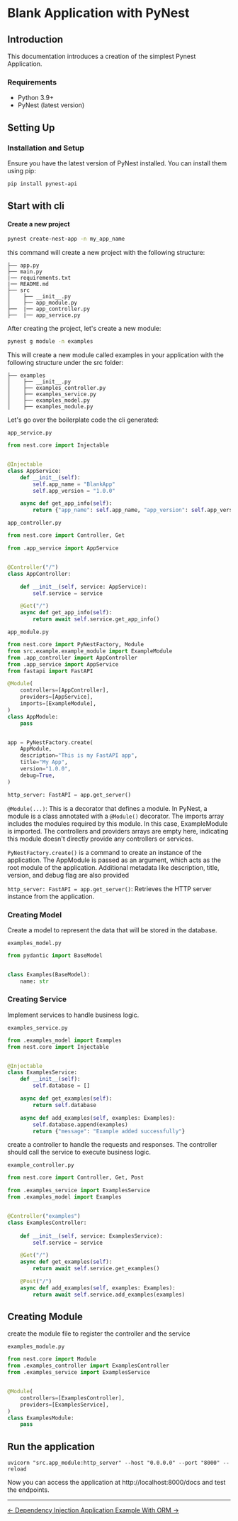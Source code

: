 # Blank Application with PyNest

## Introduction

This documentation introduces a creation of the simplest Pynest Application.

### Requirements

- Python 3.9+
- PyNest (latest version)

## Setting Up

### Installation and Setup

Ensure you have the latest version of PyNest installed. You can install them using pip:

```bash
pip install pynest-api
```

## Start with cli

#### Create a new project

```bash
pynest create-nest-app -n my_app_name
```

this command will create a new project with the following structure:

```text
├── app.py
├── main.py
|── requirements.txt
|── README.md
├── src
│    ├── __init__.py
│    ├── app_module.py
├──  |── app_controller.py
├──  |── app_service.py
```

After creating the project, let's create a new module:

```bash
pynest g module -n examples
```

This will create a new module called examples in your application with the following structure under the src folder:

```text
├── examples
│    ├── __init__.py
│    ├── examples_controller.py
│    ├── examples_service.py
│    ├── examples_model.py
│    ├── examples_module.py
```

Let's go over the boilerplate code the cli generated:

`app_service.py`
```python
from nest.core import Injectable


@Injectable
class AppService:
    def __init__(self):
        self.app_name = "BlankApp"
        self.app_version = "1.0.0"

    async def get_app_info(self):
        return {"app_name": self.app_name, "app_version": self.app_version}
```

`app_controller.py`
```python
from nest.core import Controller, Get

from .app_service import AppService


@Controller("/")
class AppController:

    def __init__(self, service: AppService):
        self.service = service

    @Get("/")
    async def get_app_info(self):
        return await self.service.get_app_info()
```

`app_module.py`

```python
from nest.core import PyNestFactory, Module
from src.example.example_module import ExampleModule
from .app_controller import AppController
from .app_service import AppService
from fastapi import FastAPI

@Module(
    controllers=[AppController],
    providers=[AppService],
    imports=[ExampleModule],
)
class AppModule:
    pass


app = PyNestFactory.create(
    AppModule,
    description="This is my FastAPI app",
    title="My App",
    version="1.0.0",
    debug=True,
)

http_server: FastAPI = app.get_server()
```

`@Module(...)`: This is a decorator that defines a module. In PyNest, a module is a class annotated with a `@Module()` decorator.
The imports array includes the modules required by this module. In this case, ExampleModule is imported. The controllers and providers arrays are empty here, indicating this module doesn't directly provide any controllers or services.

`PyNestFactory.create()` is a command to create an instance of the application.
The AppModule is passed as an argument, which acts as the root module of the application.
Additional metadata like description, title, version, and debug flag are also provided

`http_server: FastAPI = app.get_server()`: Retrieves the HTTP server instance from the application.

### Creating Model

Create a model to represent the data that will be stored in the database.

`examples_model.py`

```python
from pydantic import BaseModel


class Examples(BaseModel):
    name: str
```

### Creating Service

Implement services to handle business logic.

`examples_service.py`

```python
from .examples_model import Examples
from nest.core import Injectable


@Injectable
class ExamplesService:
    def __init__(self):
        self.database = []

    async def get_examples(self):
        return self.database

    async def add_examples(self, examples: Examples):
        self.database.append(examples)
        return {"message": "Example added successfully"}

```

create a controller to handle the requests and responses. The controller should call the service to execute business
logic.

`example_controller.py`

```python
from nest.core import Controller, Get, Post

from .examples_service import ExamplesService
from .examples_model import Examples


@Controller("examples")
class ExamplesController:
    
    def __init__(self, service: ExamplesService):
        self.service = service

    @Get("/")
    async def get_examples(self):
        return await self.service.get_examples()

    @Post("/")
    async def add_examples(self, examples: Examples):
        return await self.service.add_examples(examples)
```

## Creating Module

create the module file to register the controller and the service

`examples_module.py`

```python
from nest.core import Module
from .examples_controller import ExamplesController
from .examples_service import ExamplesService


@Module(
    controllers=[ExamplesController],
    providers=[ExamplesService],
)
class ExamplesModule:
    pass
```

## Run the application

```shell
uvicorn "src.app_module:http_server" --host "0.0.0.0" --port "8000" --reload
```

Now you can access the application at http://localhost:8000/docs and test the endpoints.

---

<nav class="md-footer-nav">
  <a href="/PyNest/dependency_injection" class="md-footer-nav__link">
    <span>&larr; Dependency Injection</span>
  </a>
  <a href="/PyNest/sync_orm" class="md-footer-nav__link">
    <span>Application Example With ORM &rarr;</span>
  </a>
</nav>